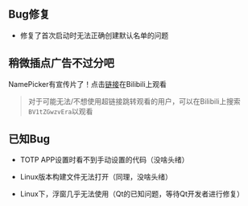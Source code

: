 ## Bug修复

- 修复了首次启动时无法正确创建默认名单的问题

## 稍微插点广告不过分吧

NamePicker有宣传片了！点击[链接](https://www.bilibili.com/video/BV1tZGwzvEra/)在Bilibili上观看

> 对于可能无法/不想使用超链接跳转观看的用户，可以在Bilibili上搜索`BV1tZGwzvEra`以观看

## 已知Bug

- TOTP APP设置时看不到手动设置的代码（没啥头绪）

- Linux版本构建文件无法打开（同理，没啥头绪）

- Linux下，浮窗几乎无法使用（Qt的已知问题，等待Qt开发者进行修复）